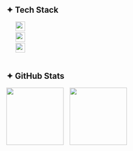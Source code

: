 ## ✦ Tech Stack
<div>
  &nbsp;&nbsp;&nbsp;&nbsp;&nbsp;&nbsp;<img src="https://skillicons.dev/icons?i=javascript,typescript,react" height="25"/>
</div>
<div>
  &nbsp;&nbsp;&nbsp;&nbsp;&nbsp;&nbsp;<img src="https://skillicons.dev/icons?i=html,css,sass,tailwindcss,bootstrap" height="25"/>
</div>
<div>
  &nbsp;&nbsp;&nbsp;&nbsp;&nbsp;&nbsp;<img src="https://skillicons.dev/icons?i=figma,photoshop" height="25"/>
</div>

<br>

## ✦ GitHub Stats
<div align="left"> 
  <img src="https://github-readme-stats.vercel.app/api/top-langs/?username=chiyo-an&layout=compact&theme=tokyonight&hide_border=true&bg_color=0D1117" height="150" /> &nbsp;&nbsp;
  <img src="https://github-readme-stats.vercel.app/api?username=chiyo-an&show_icons=true&theme=tokyonight&hide_border=true&bg_color=0D1117" height="150" />
</div>
